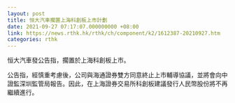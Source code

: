 ```yaml
---
layout: post
title: 恒大汽車擱置上海科創板上市計劃
date: 2021-09-27 07:17:07.000000000 +08:00
link: https://news.rthk.hk/rthk/ch/component/k2/1612387-20210927.htm
categories: rthk
---
```


恒大汽車發公告指，擱置於上海科創板上市。

公告指，經慎重考慮後，公司與海通證券雙方同意終止上市輔導協議，並將會向中證監深圳監管局報告。因此，在上海證券交易所科創板建議發行人民幣股份將不再繼續進行。
